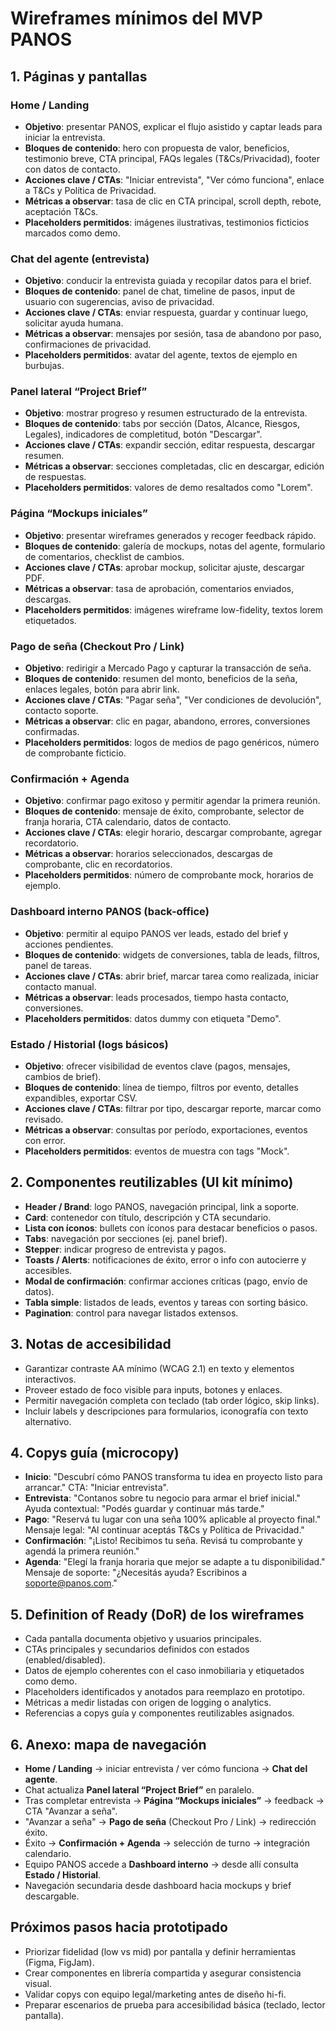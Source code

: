 # Wireframes mínimos del MVP PANOS

## 1. Páginas y pantallas

### Home / Landing
- **Objetivo**: presentar PANOS, explicar el flujo asistido y captar leads para iniciar la entrevista.
- **Bloques de contenido**: hero con propuesta de valor, beneficios, testimonio breve, CTA principal, FAQs legales (T&Cs/Privacidad), footer con datos de contacto.
- **Acciones clave / CTAs**: "Iniciar entrevista", "Ver cómo funciona", enlace a T&Cs y Política de Privacidad.
- **Métricas a observar**: tasa de clic en CTA principal, scroll depth, rebote, aceptación T&Cs.
- **Placeholders permitidos**: imágenes ilustrativas, testimonios ficticios marcados como demo.

### Chat del agente (entrevista)
- **Objetivo**: conducir la entrevista guiada y recopilar datos para el brief.
- **Bloques de contenido**: panel de chat, timeline de pasos, input de usuario con sugerencias, aviso de privacidad.
- **Acciones clave / CTAs**: enviar respuesta, guardar y continuar luego, solicitar ayuda humana.
- **Métricas a observar**: mensajes por sesión, tasa de abandono por paso, confirmaciones de privacidad.
- **Placeholders permitidos**: avatar del agente, textos de ejemplo en burbujas.

### Panel lateral “Project Brief”
- **Objetivo**: mostrar progreso y resumen estructurado de la entrevista.
- **Bloques de contenido**: tabs por sección (Datos, Alcance, Riesgos, Legales), indicadores de completitud, botón "Descargar".
- **Acciones clave / CTAs**: expandir sección, editar respuesta, descargar resumen.
- **Métricas a observar**: secciones completadas, clic en descargar, edición de respuestas.
- **Placeholders permitidos**: valores de demo resaltados como "Lorem".

### Página “Mockups iniciales”
- **Objetivo**: presentar wireframes generados y recoger feedback rápido.
- **Bloques de contenido**: galería de mockups, notas del agente, formulario de comentarios, checklist de cambios.
- **Acciones clave / CTAs**: aprobar mockup, solicitar ajuste, descargar PDF.
- **Métricas a observar**: tasa de aprobación, comentarios enviados, descargas.
- **Placeholders permitidos**: imágenes wireframe low-fidelity, textos lorem etiquetados.

### Pago de seña (Checkout Pro / Link)
- **Objetivo**: redirigir a Mercado Pago y capturar la transacción de seña.
- **Bloques de contenido**: resumen del monto, beneficios de la seña, enlaces legales, botón para abrir link.
- **Acciones clave / CTAs**: "Pagar seña", "Ver condiciones de devolución", contacto soporte.
- **Métricas a observar**: clic en pagar, abandono, errores, conversiones confirmadas.
- **Placeholders permitidos**: logos de medios de pago genéricos, número de comprobante ficticio.

### Confirmación + Agenda
- **Objetivo**: confirmar pago exitoso y permitir agendar la primera reunión.
- **Bloques de contenido**: mensaje de éxito, comprobante, selector de franja horaria, CTA calendario, datos de contacto.
- **Acciones clave / CTAs**: elegir horario, descargar comprobante, agregar recordatorio.
- **Métricas a observar**: horarios seleccionados, descargas de comprobante, clic en recordatorios.
- **Placeholders permitidos**: número de comprobante mock, horarios de ejemplo.

### Dashboard interno PANOS (back-office)
- **Objetivo**: permitir al equipo PANOS ver leads, estado del brief y acciones pendientes.
- **Bloques de contenido**: widgets de conversiones, tabla de leads, filtros, panel de tareas.
- **Acciones clave / CTAs**: abrir brief, marcar tarea como realizada, iniciar contacto manual.
- **Métricas a observar**: leads procesados, tiempo hasta contacto, conversiones.
- **Placeholders permitidos**: datos dummy con etiqueta "Demo".

### Estado / Historial (logs básicos)
- **Objetivo**: ofrecer visibilidad de eventos clave (pagos, mensajes, cambios de brief).
- **Bloques de contenido**: línea de tiempo, filtros por evento, detalles expandibles, exportar CSV.
- **Acciones clave / CTAs**: filtrar por tipo, descargar reporte, marcar como revisado.
- **Métricas a observar**: consultas por período, exportaciones, eventos con error.
- **Placeholders permitidos**: eventos de muestra con tags "Mock".

## 2. Componentes reutilizables (UI kit mínimo)
- **Header / Brand**: logo PANOS, navegación principal, link a soporte.
- **Card**: contenedor con título, descripción y CTA secundario.
- **Lista con íconos**: bullets con íconos para destacar beneficios o pasos.
- **Tabs**: navegación por secciones (ej. panel brief).
- **Stepper**: indicar progreso de entrevista y pagos.
- **Toasts / Alerts**: notificaciones de éxito, error o info con autocierre y accesibles.
- **Modal de confirmación**: confirmar acciones críticas (pago, envío de datos).
- **Tabla simple**: listados de leads, eventos y tareas con sorting básico.
- **Pagination**: control para navegar listados extensos.

## 3. Notas de accesibilidad
- Garantizar contraste AA mínimo (WCAG 2.1) en texto y elementos interactivos.
- Proveer estado de foco visible para inputs, botones y enlaces.
- Permitir navegación completa con teclado (tab order lógico, skip links).
- Incluir labels y descripciones para formularios, iconografía con texto alternativo.

## 4. Copys guía (microcopy)
- **Inicio**: "Descubrí cómo PANOS transforma tu idea en proyecto listo para arrancar." CTA: "Iniciar entrevista".
- **Entrevista**: "Contanos sobre tu negocio para armar el brief inicial." Ayuda contextual: "Podés guardar y continuar más tarde."
- **Pago**: "Reservá tu lugar con una seña 100% aplicable al proyecto final." Mensaje legal: "Al continuar aceptás T&Cs y Política de Privacidad."
- **Confirmación**: "¡Listo! Recibimos tu seña. Revisá tu comprobante y agendá la primera reunión."
- **Agenda**: "Elegí la franja horaria que mejor se adapte a tu disponibilidad." Mensaje de soporte: "¿Necesitás ayuda? Escribinos a soporte@panos.com."

## 5. Definition of Ready (DoR) de los wireframes
- Cada pantalla documenta objetivo y usuarios principales.
- CTAs principales y secundarios definidos con estados (enabled/disabled).
- Datos de ejemplo coherentes con el caso inmobiliaria y etiquetados como demo.
- Placeholders identificados y anotados para reemplazo en prototipo.
- Métricas a medir listadas con origen de logging o analytics.
- Referencias a copys guía y componentes reutilizables asignados.

## 6. Anexo: mapa de navegación
- **Home / Landing** → iniciar entrevista / ver cómo funciona → **Chat del agente**.
- Chat actualiza **Panel lateral “Project Brief”** en paralelo.
- Tras completar entrevista → **Página “Mockups iniciales”** → feedback → CTA "Avanzar a seña".
- "Avanzar a seña" → **Pago de seña** (Checkout Pro / Link) → redirección éxito.
- Éxito → **Confirmación + Agenda** → selección de turno → integración calendario.
- Equipo PANOS accede a **Dashboard interno** → desde allí consulta **Estado / Historial**.
- Navegación secundaria desde dashboard hacia mockups y brief descargable.

## Próximos pasos hacia prototipado
- Priorizar fidelidad (low vs mid) por pantalla y definir herramientas (Figma, FigJam).
- Crear componentes en librería compartida y asegurar consistencia visual.
- Validar copys con equipo legal/marketing antes de diseño hi-fi.
- Preparar escenarios de prueba para accesibilidad básica (teclado, lector pantalla).
